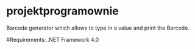 # projektprogramownie

Barcode generator which allows to type in a value and print the Barcode.

#Requirements:
.NET Framework 4.0

